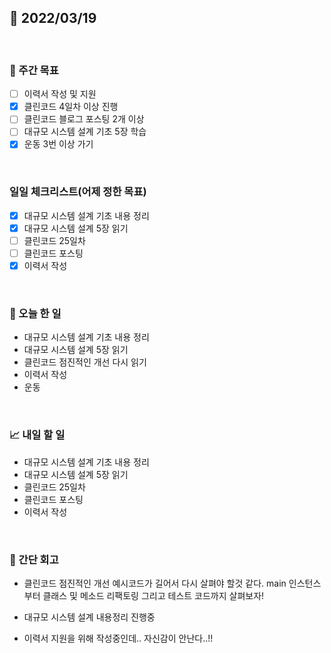 ## 📅 2022/03/19

<br/>

### 🏹 주간 목표

- [ ] 이력서 작성 및 지원
- [x] 클린코드 4일차 이상 진행
- [ ] 클린코드 블로그 포스팅 2개 이상
- [ ] 대규모 시스템 설계 기초 5장 학습
- [x] 운동 3번 이상 가기

<br/>

### 일일 체크리스트(어제 정한 목표)

- [x] 대규모 시스템 설계 기초 내용 정리
- [x] 대규모 시스템 설계 5장 읽기
- [ ] 클린코드 25일차
- [ ] 클린코드 포스팅
- [x] 이력서 작성

<br/>

### 💯 오늘 한 일

- 대규모 시스템 설계 기초 내용 정리
- 대규모 시스템 설계 5장 읽기
- 클린코드 점진적인 개선 다시 읽기
- 이력서 작성
- 운동

<br/>

### 📈 내일 할 일

- 대규모 시스템 설계 기초 내용 정리
- 대규모 시스템 설계 5장 읽기
- 클린코드 25일차
- 클린코드 포스팅
- 이력서 작성

<br/>

### 🧐 간단 회고

- 클린코드 점진적인 개선 예시코드가 길어서 다시 살펴야 할것 같다. main 인스턴스부터 클래스 및 메소드 리팩토링 그리고 테스트 코드까지 살펴보자!
  
- 대규모 시스템 설계 내용정리 진행중

- 이력서 지원을 위해 작성중인데.. 자신감이 안난다..!!
